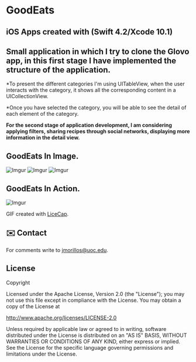 # GoodEats

## iOS Apps created with (Swift 4.2/Xcode 10.1)

## Small application in which I try to clone the Glovo app, in this first stage I have implemented the structure of the application.

*To present the different categories I'm using UITableView, when the user interacts with the category, it shows all the corresponding content in a UICollectionView.

*Once you have selected the category, you will be able to see the detail of each element of the category.


**For the second stage of application development, I am considering applying filters, sharing recipes through social networks, displaying more information in the detail view.**

## GoodEats In Image.

![Imgur](https://i.imgur.com/0bgKg3ll.png) ![Imgur](https://i.imgur.com/f1XYpjul.jpg) ![Imgur](https://i.imgur.com/ODwZBxxl.png)


## GoodEats In Action.
![Imgur](https://i.imgur.com/cdCZVKj.gif)


GIF created with [LiceCap](http://www.cockos.com/licecap/).


## ✉️ Contact

For comments write to [jmorillos@uoc.edu](jmorillos@uoc.edu).

## License

Copyright

Licensed under the Apache License, Version 2.0 (the "License");
you may not use this file except in compliance with the License.
You may obtain a copy of the License at

http://www.apache.org/licenses/LICENSE-2.0

Unless required by applicable law or agreed to in writing, software
distributed under the License is distributed on an "AS IS" BASIS,
WITHOUT WARRANTIES OR CONDITIONS OF ANY KIND, either express or implied.
See the License for the specific language governing permissions and
limitations under the License.
